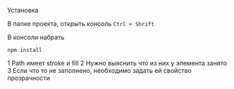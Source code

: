 Установка

В папке проекта, открыть консоль `Ctrl + Shrift`

В консоли набрать 

`npm install`

1 Path имеет stroke и fill
2 Нужно выяснить что из них у элемента занято
3 Если что то не заполнено, необходимо задать ей свойство прозрачности
